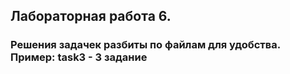 ## Лабораторная работа 6.
### Решения задачек разбиты по файлам для удобства. Пример: task3 - 3 задание
